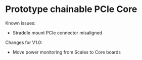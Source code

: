 # Prototype chainable PCIe Core
Known issues:
- Straddle mount PCIe connector misaligned

Changes for V1.0:
- Move power monitoring from Scales to Core boards
